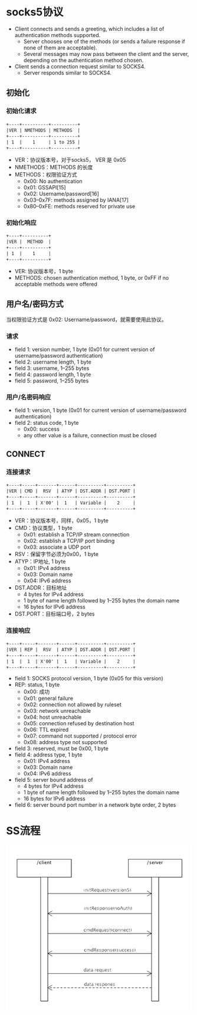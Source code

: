 
# socks5协议

* Client connects and sends a greeting, which includes a list of authentication methods supported.
    - Server chooses one of the methods (or sends a failure response if none of them are acceptable).
    - Several messages may now pass between the client and the server, depending on the authentication method chosen.
* Client sends a connection request similar to SOCKS4.
    - Server responds similar to SOCKS4.

## 初始化

### 初始化请求

```
+----+----------+----------+
|VER | NMETHODS | METHODS  |
+----+----------+----------+
| 1  |    1     | 1 to 255 |
+----+----------+----------+
```

* VER：协议版本号，对于socks5， VER 是 0x05
* NMETHODS：METHODS 的长度
* METHODS：权限验证方式
    - 0x00: No authentication
    - 0x01: GSSAPI[15]
    - 0x02: Username/password[16]
    - 0x03–0x7F: methods assigned by IANA[17]
    - 0x80–0xFE: methods reserved for private use

### 初始化响应
```
+----+----------+
|VER |  METHOD  |
+----+----------+
| 1  |    1     |
+----+----------+
```
* VER: 协议版本号，1 byte
* METHODS: chosen authentication method, 1 byte, or 0xFF if no acceptable methods were offered

## 用户名/密码方式
当权限验证方式是 0x02: Username/password，就需要使用此协议。

### 请求
* field 1: version number, 1 byte (0x01 for current version of username/password authentication)
* field 2: username length, 1 byte
* field 3: username, 1–255 bytes
* field 4: password length, 1 byte
* field 5: password, 1–255 bytes

### 用户/名密码响应
* field 1: version, 1 byte (0x01 for current version of username/password authentication)
* field 2: status code, 1 byte
    - 0x00: success
    - any other value is a failure, connection must be closed

## CONNECT

### 连接请求
```
+----+-----+-------+------+----------+----------+
|VER | CMD |  RSV  | ATYP | DST.ADDR | DST.PORT |
+----+-----+-------+------+----------+----------+
| 1  |  1  | X'00' |  1   | Variable |    2     |
+----+-----+-------+------+----------+----------+
```

* VER：协议版本号，同样，0x05，1 byte
* CMD：协议类型，1 byte
    - 0x01: establish a TCP/IP stream connection
    - 0x02: establish a TCP/IP port binding
    - 0x03: associate a UDP port
* RSV：保留字节必须为0x00，1 byte
* ATYP：IP地址, 1 byte
    - 0x01: IPv4 address
    - 0x03: Domain name
    - 0x04: IPv6 address
* DST.ADDR：目标地址
    - 4 bytes for IPv4 address
    - 1 byte of name length followed by 1–255 bytes the domain name
    - 16 bytes for IPv6 address
* DST.PORT：目标端口号，2 bytes

### 连接响应
```
+----+-----+-------+------+----------+----------+
|VER | REP |  RSV  | ATYP | DST.ADDR | DST.PORT |
+----+-----+-------+------+----------+----------+
| 1  |  1  | X'00' |  1   | Variable |    2     |
+----+-----+-------+------+----------+----------+
```

* field 1: SOCKS protocol version, 1 byte (0x05 for this version)
* REP: status, 1 byte
    - 0x00: 成功
    - 0x01: general failure
    - 0x02: connection not allowed by ruleset
    - 0x03: network unreachable
    - 0x04: host unreachable
    - 0x05: connection refused by destination host
    - 0x06: TTL expired
    - 0x07: command not supported / protocol error
    - 0x08: address type not supported
* field 3: reserved, must be 0x00, 1 byte
* field 4: address type, 1 byte
    - 0x01: IPv4 address
    - 0x03: Domain name
    - 0x04: IPv6 address
* field 5: server bound address of
    - 4 bytes for IPv4 address
    - 1 byte of name length followed by 1–255 bytes the domain name
    - 16 bytes for IPv6 address
* field 6: server bound port number in a network byte order, 2 bytes

# SS流程

![shadowsocks流程图](ss流程图.png)















